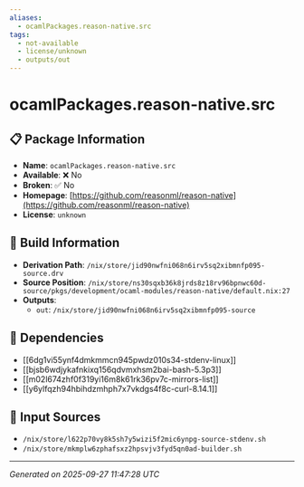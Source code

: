 ```yaml
---
aliases:
  - ocamlPackages.reason-native.src
tags:
  - not-available
  - license/unknown
  - outputs/out
---
```


# ocamlPackages.reason-native.src

## 📋 Package Information

- **Name**: `ocamlPackages.reason-native.src`
- **Available**: ❌ No
- **Broken**: ✅ No
- **Homepage**: [https://github.com/reasonml/reason-native](https://github.com/reasonml/reason-native)
- **License**: `unknown`

## 🔧 Build Information

- **Derivation Path**: `/nix/store/jid90nwfni068n6irv5sq2xibmnfp095-source.drv`
- **Source Position**: `/nix/store/ns30sqxb36k8jrds8z18rv96bpnwc60d-source/pkgs/development/ocaml-modules/reason-native/default.nix:27`
- **Outputs**:
  - `out`:  `/nix/store/jid90nwfni068n6irv5sq2xibmnfp095-source`

## 🔗 Dependencies

- [[6dg1vi55ynf4dmkmmcn945pwdz010s34-stdenv-linux]]
- [[bjsb6wdjykafnkixq156qdvmxhsm2bai-bash-5.3p3]]
- [[m02l674zhf0f319yi16m8k61rk36pv7c-mirrors-list]]
- [[y6ylfqzh94hbihdzmhph7x7vkdgs4f8c-curl-8.14.1]]

## 📁 Input Sources

- `/nix/store/l622p70vy8k5sh7y5wizi5f2mic6ynpg-source-stdenv.sh`
- `/nix/store/mkmplw6zphafsxz2hpsvjv3fyd5qn0ad-builder.sh`

---
*Generated on 2025-09-27 11:47:28 UTC*
